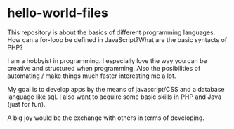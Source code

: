 # hello-world-files
This repository is about the basics of different programming languages. How can a for-loop be defined in JavaScript?What are the basic syntacts of PHP?

I am a hobbyist in programming. I especially love the way you can be creative and structured when programming. Also the posibilities of automating / make things much faster interesting me a lot.

My goal is to develop apps by the means of javascript/CSS and a database language like sql. I also want to acquire some basic skills in PHP and Java (just for fun).

A big joy would be the exchange with others in terms of developing.
